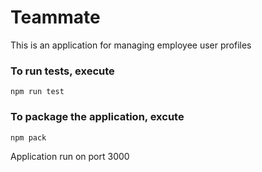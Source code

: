 # Teammate

This is an application for managing employee user profiles

### To run tests, execute

    npm run test

### To package the application, excute

    npm pack

Application run on port 3000
